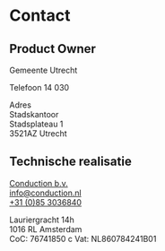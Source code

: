
# Contact
## Product Owner
Gemeente Utrecht

Telefoon 14 030

Adres  
Stadskantoor  
Stadsplateau 1  
3521AZ Utrecht
## Technische realisatie
[Conduction b.v.]( https://www.conduction.nl/)  
[info@conduction.nl](mailto:info@conduction.nl)  
[+31 (0)85 3036840](tel:+31(0)853036840)

Lauriergracht 14h  
1016 RL Amsterdam  
CoC: 76741850  c
Vat: NL860784241B01